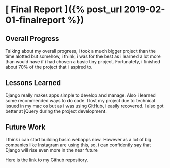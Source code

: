 # [ Final Report ]({% post_url 2019-02-01-finalreport %})

## Overall Progress
Talking about my overall progress, i took a much bigger project than the time alotted but somehow, i think, i was for the best as i learned a lot more than would have if i had chosen a basic tiny project. Fortunately, i finished about 70% of the project that i aspired to.

## Lessons Learned
Django really makes apps simple to develop and manage. Also i learned some recommended ways to do code. I lost my project due to technical issued in my mac os but as i was using GitHub, i easily recovered. I also got better at jQuery during the project development.

## Future Work
I think i can start building basic webapps now. However as a lot of big companies like Instagram are using this, so, i can confidently say that Django will rise even more in the near future

Here is the [link](https://github.com/iamharmangill/directedstudies-tweetme) to my Github repository.
